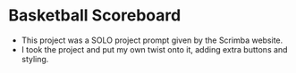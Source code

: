 # Basketball Scoreboard
- This project was a SOLO project prompt given by the Scrimba website.
- I took the project and put my own twist onto it, adding extra buttons and styling.
